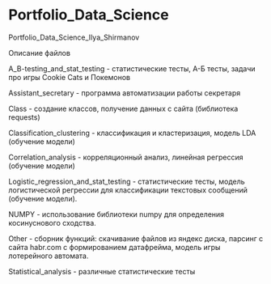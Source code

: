 # Portfolio_Data_Science
Portfolio_Data_Science_Ilya_Shirmanov

Описание файлов

A_B-testing_and_stat_testing - статистические тесты, А-Б тесты, задачи про игры Cookie Cats и Покемонов

Assistant_secretary - программа автоматизации работы секретаря

Class - создание классов, получение данных с сайта (библиотека requests)

Classification_clustering - классификация и кластеризация, модель LDA (обучение модели)

Correlation_analysis - корреляционный анализ, линейная регрессия (обучение модели)

Logistic_regression_and_stat_testing - статистические тесты, модель логистической регрессии для классификации текстовых сообщений (обучение модели).

NUMPY - использование библиотеки numpy для определения косинуснового сходства.

Other - сборник функций: скачивание файлов из яндекс диска, парсинг с сайта habr.com с формированием датафрейма, модель игры лотерейного автомата.

Statistical_analysis - различные статистические тесты
